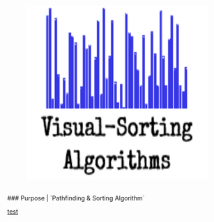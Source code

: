 
<p align="center">
  <img width="420" height="400" src="/logo/visual-sorting-algorithm.png">
</p>
<br>
 ### Purpose | `Pathfinding &  Sorting Algorithm`


<ins>test</ins>
